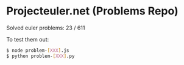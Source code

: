 # Projecteuler.net (Problems Repo)
Solved euler problems: 23 / 611

To test them out:
```sh
$ node problem-[XXX].js
$ python problem-[XXX].py
```
